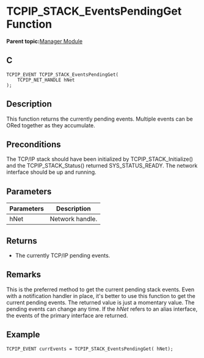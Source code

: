 # TCPIP\_STACK\_EventsPendingGet Function

**Parent topic:**[Manager Module](GUID-B37C4F4C-DC2D-48D9-9909-AACBA987B57A.md)

## C

```
TCPIP_EVENT TCPIP_STACK_EventsPendingGet(
    TCPIP_NET_HANDLE hNet
);
```

## Description

This function returns the currently pending events. Multiple events can be ORed together as they accumulate.

## Preconditions

The TCP/IP stack should have been initialized by TCPIP\_STACK\_Initialize\(\) and the TCPIP\_STACK\_Status\(\) returned SYS\_STATUS\_READY. The network interface should be up and running.

## Parameters

|Parameters|Description|
|----------|-----------|
|hNet|Network handle.|

## Returns

-   The currently TCP/IP pending events.


## Remarks

This is the preferred method to get the current pending stack events. Even with a notification handler in place, it's better to use this function to get the current pending events. The returned value is just a momentary value. The pending events can change any time. If the *hNet* refers to an alias interface, the events of the primary interface are returned.

## Example

```
TCPIP_EVENT currEvents = TCPIP_STACK_EventsPendingGet( hNet);
```

